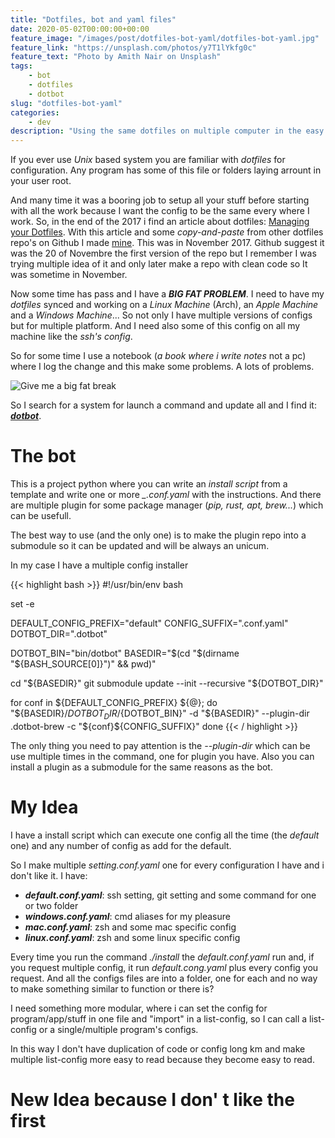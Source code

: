 ```yaml
---
title: "Dotfiles, bot and yaml files"
date: 2020-05-02T00:00:00+00:00
feature_image: "/images/post/dotfiles-bot-yaml/dotfiles-bot-yaml.jpg"
feature_link: "https://unsplash.com/photos/y7T1lYkfg0c"
feature_text: "Photo by Amith Nair on Unsplash"
tags:
    - bot
    - dotfiles
    - dotbot
slug: "dotfiles-bot-yaml"
categories:
    - dev
description: "Using the same dotfiles on multiple computer in the easy way"
---
```


If you ever use _Unix_ based system you are familiar with _dotfiles_ for configuration.
Any program has some of this file or folders laying arrount in your user root.

And many time it was a booring job to setup all your stuff before starting with all the work because I want the config to be the same every where I work.
So, in the end of the 2017 i find an article about dotfiles: [Managing your Dotfiles](https://www.anishathalye.com/2014/08/03/managing-your-dotfiles/).
With this article and some _copy-and-paste_ from other dotfiles repo's on Github I made [mine](https://github.com/fundor333/dotfiles).
This was in November 2017. Github suggest it was the 20 of Novembre the first version of the repo but I remember I was trying multiple idea of it and only later make a repo with clean code so It was sometime in November.

Now some time has pass and I have a **_BIG FAT PROBLEM_**. I need to have my _dotfiles_ synced and working on a _Linux Machine_ (Arch), an _Apple Machine_ and a _Windows Machine_... So not only I have multiple versions of configs but for multiple platform. And I need also some of this config on all my machine like the _ssh's config_.

So for some time I use a notebook (_a book where i write notes_ not a pc) where I log the change and this make some problems. A lots of problems.

![Give me a big fat break](/images/post/dotfiles-bot-yaml/givemy.gif)

So I search for a system for launch a command and update all and I find it: **_[dotbot](https://github.com/anishathalye/dotbot)_**.

# The bot

This is a project python where you can write an _install script_ from a template and write one or more _\_.conf.yaml_ with the instructions. And there are multiple plugin for some package manager (_pip, rust, apt, brew..._) which can be usefull.

The best way to use (and the only one) is to make the plugin repo into a submodule so it can be updated and will be always an unicum.

In my case I have a multiple config installer

{{< highlight bash >}}
#!/usr/bin/env bash

set -e

DEFAULT_CONFIG_PREFIX="default"
CONFIG_SUFFIX=".conf.yaml"
DOTBOT_DIR=".dotbot"

DOTBOT_BIN="bin/dotbot"
BASEDIR="$(cd "$(dirname "\${BASH_SOURCE[0]}")" && pwd)"

cd "${BASEDIR}"
git submodule update --init --recursive "${DOTBOT_DIR}"

for conf in ${DEFAULT_CONFIG_PREFIX} ${@}; do
"${BASEDIR}/${DOTBOT_DIR}/${DOTBOT_BIN}" -d "${BASEDIR}" --plugin-dir .dotbot-brew -c "${conf}${CONFIG_SUFFIX}"
done
{{< / highlight >}}

The only thing you need to pay attention is the _--plugin-dir <folder of the plugin>_ which can be use multiple times in the command, one for plugin you have. Also you can install a plugin as a submodule for the same reasons as the bot.

# My Idea

I have a install script which can execute one config all the time (the _default_ one) and any number of config as add for the default.

So I make multiple _setting.conf.yaml_ one for every configuration I have and i don't like it.
I have:

-   **_default.conf.yaml_**: ssh setting, git setting and some command for one or two folder
-   **_windows.conf.yaml_**: cmd aliases for my pleasure
-   **_mac.conf.yaml_**: zsh and some mac specific config
-   **_linux.conf.yaml_**: zsh and some linux specific config

Every time you run the command _./install_ the _default.conf.yaml_ run and, if you request multiple config, it run _default.cong.yaml_ plus every config you request. And all the configs files are into a folder, one for each and no way to make something similar to function or there is?

I need something more modular, where i can set the config for program/app/stuff in one file and "import" in a list-config, so I can call a list-config or a single/multiple program's configs.

In this way I don't have duplication of code or config long km and make multiple list-config more easy to read because they become easy to read.

# New Idea because I don' t like the first
